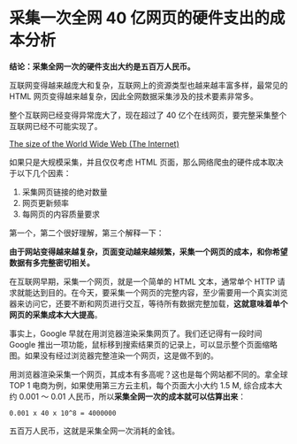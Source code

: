 # 采集一次全网 40 亿网页的硬件支出的成本分析

**结论：采集全网一次的硬件支出大约是五百万人民币。**

互联网变得越来越庞大和复杂，互联网上的资源类型也越来越丰富多样，最常见的 HTML 网页变得越来越复杂，因此全网数据采集涉及的技术要素非常多。

整个互联网已经变得异常庞大了，现在超过了 40 亿个在线网页，要完整采集整个互联网已经不可能实现了。

[The size of the World Wide Web (The Internet)](https://www.worldwidewebsize.com/)

如果只是大规模采集，并且仅仅考虑 HTML 页面，那么网络爬虫的硬件成本取决于以下几个因素：

1. 采集网页链接的绝对数量
2. 网页更新频率
3. 每网页的内容质量要求

第一个，第二个很好理解，第三个解释一下：

**由于网站变得越来越复杂，页面变动越来越频繁，采集一个网页的成本，和你希望数据有多完整密切相关。**

在互联网早期，采集一个网页，就是一个简单的 HTML 文本，通常单个 HTTP 请求就能达到目的。在今天，要采集一个网页的完整内容，至少需要用一个真实浏览器来访问它，还要不断和网页进行交互，等待所有数据完整加载，**这就意味着单个网页的采集成本大大提高**。

事实上，Google 早就在用浏览器渲染采集网页了。我们还记得有一段时间 Google 推出一项功能，鼠标移到搜索结果页的记录上，可以显示整个页面缩略图。如果没有经过浏览器完整渲染一个网页，这是做不到的。

用浏览器渲染采集一个网页，其成本有多高呢？这也是每个网站都不同的。拿全球 TOP 1 电商为例，如果使用第三方云主机，每个页面大小大约 1.5 M, 综合成本大约 0.001 ～ 0.01 人民币，所以**采集全网一次的成本就可以估算出来**：

    0.001 x 40 x 10^8 = 4000000

五百万人民币，这就是采集全网一次消耗的金钱。
